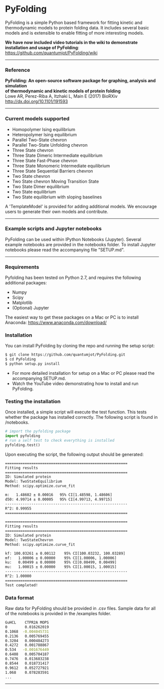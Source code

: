 # PyFolding


PyFolding is a simple Python based framework for fitting kinetic and
thermodynamic models to protein folding data.  It includes several basic models
and is extensible to enable fitting of more interesting models.

**We have now included video tutorials in the wiki to demonstrate installation
and usage of PyFolding**:
https://github.com/quantumjot/PyFolding/wiki

---
### Reference

**PyFolding: An open-source software package for graphing, analysis and simulation  
of thermodynamic and kinetic models of protein folding**  
Lowe AR, Perez-Riba A, Itzhaki L, Main E (2017) BioRXiv  
http://dx.doi.org/10.1101/191593

---

### Current models supported

+ Homopolymer Ising equilibrium
+ Heteropolymer Ising equilibrium
+ Parallel Two-State chevron
+ Parallel Two-State Unfolding chevron
+ Three State chevron
+ Three State Dimeric Intermediate equilibrium
+ Three State Fast-Phase chevron
+ Three State Monomeric Intermediate equilibrium
+ Three State Sequential Barriers chevron
+ Two State chevron
+ Two State chevron Moving Transition State
+ Two State Dimer equilibrium
+ Two State equilibrium
+ Two State equilibrium with sloping baselines

A 'TemplateModel' is provided for adding additional models. We encourage users
to generate their own models and contribute.

---
### Example scripts and Jupyter notebooks
PyFolding can be used within IPython Notebooks (Jupyter). Several example
notebooks are provided in the notebooks folder. To install Jupyter notebooks
please read the accompanying file "SETUP.md".

---

### Requirements

Pyfolding has been tested on Python 2.7, and requires the following additional packages:
+ Numpy
+ Scipy
+ Matplotlib
+ (Optional) Jupyter

The easiest way to get these packages on a Mac or PC is to install Anaconda:
https://www.anaconda.com/download/


### Installation

You can install PyFolding by cloning the repo and running the setup script:
```sh
$ git clone https://github.com/quantumjot/PyFolding.git
$ cd PyFolding
$ python setup.py install
```

+ For more detailed installation for setup on a Mac or PC please read the accompanying SETUP.md.
+ Watch the YouTube video demonstrating how to install and run PyFolding.

### Testing the installation

Once installed, a simple script will execute the test function. This tests
whether the package has installed correctly.  The following script is found in /notebooks.

```python
# import the pyfolding package
import pyfolding
# run a self test to check everything is installed
pyfolding.test()
```

Upon executing the script, the following output should be generated:

```sh
========================================================
Fitting results
========================================================
ID: Simulated protein
Model: TwoStateEquilibrium
Method: scipy.optimize.curve_fit

m:   1.48602 ± 0.00016   95% CI[1.48598, 1.48606]
d50: 4.99714 ± 0.00005   95% CI[4.99713, 4.99715]
--------------------------------------------------------
R^2: 0.99955
========================================================

========================================================
Fitting results
========================================================
ID: Simulated protein
Model: TwoStateChevron
Method: scipy.optimize.curve_fit

kf: 100.03261 ± 0.00112    95% CI[100.03232, 100.03289]
mf:   1.00006 ± 0.00000    95% CI[1.00006, 1.00006]
ku:   0.00499 ± 0.00000    95% CI[0.00499, 0.00499]
mu:   1.00015 ± 0.00000    95% CI[1.00015, 1.00015]
--------------------------------------------------------
R^2: 1.00000
========================================================
Test completed!
```

### Data format

Raw data for PyFolding should be provided in .csv files. Sample data for all of the notebooks is provided in the /examples folder.

```sh
GuHCL    CTPR2A MOPS
0        0.016262019
0.1068  -0.004045731
0.2136   0.005769455
0.3204   0.000484273
0.4272   0.001788867
0.534   -0.001676449
0.6408   0.005704187
0.7476   0.013683238
0.8544   0.018731417
0.9612   0.052727921
1.068    0.078283591
...
```

---
